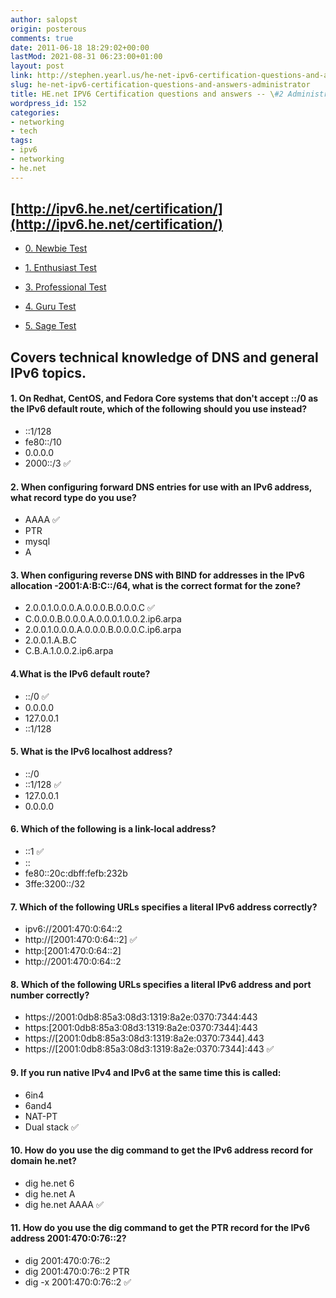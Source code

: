 ```yaml
---
author: salopst
origin: posterous
comments: true
date: 2011-06-18 18:29:02+00:00
lastMod: 2021-08-31 06:23:00+01:00
layout: post
link: http://stephen.yearl.us/he-net-ipv6-certification-questions-and-answers-administrator/
slug: he-net-ipv6-certification-questions-and-answers-administrator
title: HE.net IPV6 Certification questions and answers -- \#2 Administrator
wordpress_id: 152
categories:
- networking
- tech
tags:
- ipv6
- networking
- he.net
---
```



## [http://ipv6.he.net/certification/](http://ipv6.he.net/certification/)


  * [0. Newbie Test](/he-net-ipv6-certification-questions-and-answers-newbie/)

	
  * [1. Enthusiast Test](/he-net-ipv6-certification-questions-and-answers-enthusiast/)

	
  * [3. Professional Test](/he-net-ipv6-certification-questions-and-answers-professional/)

	
  * [4. Guru Test](/he-net-ipv6-certification-questions-and-answers-guru/)

	
  * [5. Sage Test](/he-net-ipv6-certification-questions-and-answers-sage/)


## Covers technical knowledge of DNS and general IPv6 topics.

#### 1. On Redhat, CentOS, and Fedora Core systems that don't accept ::/0 as the IPv6 default route, which of the following should you use instead?  
- ::1/128
- fe80::/10
- 0.0.0.0
- 2000::/3  ✅


#### 2. When configuring forward DNS entries for use with an IPv6 address, what record type do you use?  
- AAAA  ✅
- PTR
- mysql
- A

#### 3. When configuring reverse DNS with BIND for addresses in the IPv6 allocation  -2001:A:B:C::/64, what is the correct format for the zone?
- 2.0.0.1.0.0.0.A.0.0.0.B.0.0.0.C  ✅
- C.0.0.0.B.0.0.0.A.0.0.0.1.0.0.2.ip6.arpa  
- 2.0.0.1.0.0.0.A.0.0.0.B.0.0.0.C.ip6.arpa
- 2.0.0.1.A.B.C
- C.B.A.1.0.0.2.ip6.arpa

#### 4.What is the IPv6 default route?
- ::/0  ✅
- 0.0.0.0
- 127.0.0.1
- ::1/128

#### 5. What is the IPv6 localhost address?
- ::/0
- ::1/128   ✅
- 127.0.0.1
- 0.0.0.0

#### 6. Which of the following is a link-local address?
- ::1   ✅
- ::
- fe80::20c:dbff:fefb:232b
- 3ffe:3200::/32

#### 7. Which of the following URLs specifies a literal IPv6 address correctly?
- ipv6://2001:470:0:64::2
- http://[2001:470:0:64::2]  ✅
- http:[2001:470:0:64::2]
- http://2001:470:0:64::2

#### 8. Which of the following URLs specifies a literal IPv6 address and port number correctly?
- https://2001:0db8:85a3:08d3:1319:8a2e:0370:7344:443
- https:[2001:0db8:85a3:08d3:1319:8a2e:0370:7344]:443
- https://[2001:0db8:85a3:08d3:1319:8a2e:0370:7344].443
- https://[2001:0db8:85a3:08d3:1319:8a2e:0370:7344]:443  ✅

#### 9. If you run native IPv4 and IPv6 at the same time this is called:
- 6in4
- 6and4
- NAT-PT
- Dual stack  ✅

#### 10. How do you use the dig command to get the IPv6 address record for domain he.net?
- dig he.net 6
- dig he.net A
- dig he.net AAAA  ✅

#### 11. How do you use the dig command to get the PTR record for the IPv6 address 2001:470:0:76::2?
- dig 2001:470:0:76::2
- dig 2001:470:0:76::2 PTR
- dig -x 2001:470:0:76::2  ✅

